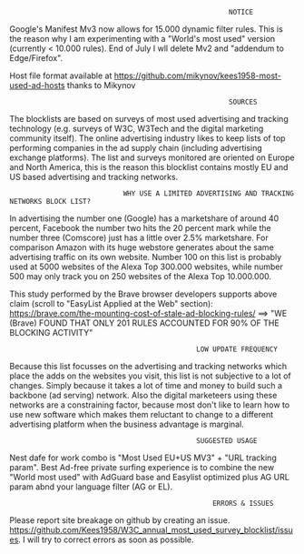                                                           NOTICE
Google's Manifest Mv3 now allows for 15.000 dynamic filter rules. This is the reason why I am experimenting with a 
"World's most used" version (currently < 10.000 rules). End of July I wll delete Mv2 and "addendum to Edge/Firefox".

Host file format available at https://github.com/mikynov/kees1958-most-used-ad-hosts thanks to Mikynov

                                                          SOURCES
The blocklists are based on surveys of most used advertising and tracking technology (e.g. surveys of W3C, W3Tech and the
digital marketing community itself). The online advertising industry likes to keep lists of top performing companies in
the ad supply chain (including advertising exchange platforms). The list and surveys monitored are oriented on Europe and 
North America, this is the reason this blocklist contains mostly EU and US based advertising and tracking networks. 

                                WHY USE A LIMITED ADVERTISING AND TRACKING NETWORKS BLOCK LIST? 
In advertising the number one (Google) has a marketshare of around 40 percent, Facebook the number two hits the 20 percent mark 
while the number three (Comscore) just has a little over 2.5% marketshare. For comparison Amazon with its huge webstore generates 
about the same advertising traffic on its own website. Number 100 on this list is probably used at 5000 websites of the Alexa 
Top 300.000 websites, while number 500 may only track you on 250 websites of the Alexa Top 10.000.000. 

This study performed by the Brave browser developers supports above claim (scroll to "EasyList Applied at the Web" section):
https://brave.com/the-mounting-cost-of-stale-ad-blocking-rules/ 
==> "WE (Brave) FOUND THAT ONLY 201 RULES ACCOUNTED FOR 90% OF THE BLOCKING ACTIVITY" 

                                                  LOW UPDATE FREQUENCY
Because this list focusses on the advertising and tracking networks which place the adds on the websites you visit, this list 
is not subjective to a lot of changes. Simply because it takes a lot of time and money to build such a backbone (ad serving) 
network. Also the digital marketeers using these networks are a constraining factor, because most don't like to learn how to
use new software which makes them reluctant to change to a different advertising platform when the business advantage is marginal.

                                                  SUGGESTED USAGE
Nest dafe for work combo is "Most Used EU+US MV3" + "URL tracking param". Best Ad-free private surfing experience is to combine
the new "World most used" with AdGuard base and Easylist optimized plus AG URL param abnd your language filter (AG or EL).

                                                      ERRORS & ISSUES
Please report site breakage on github by creating an issue. https://github.com/Kees1958/W3C_annual_most_used_survey_blocklist/issues. 
I will try to correct errors as soon as possible.  
